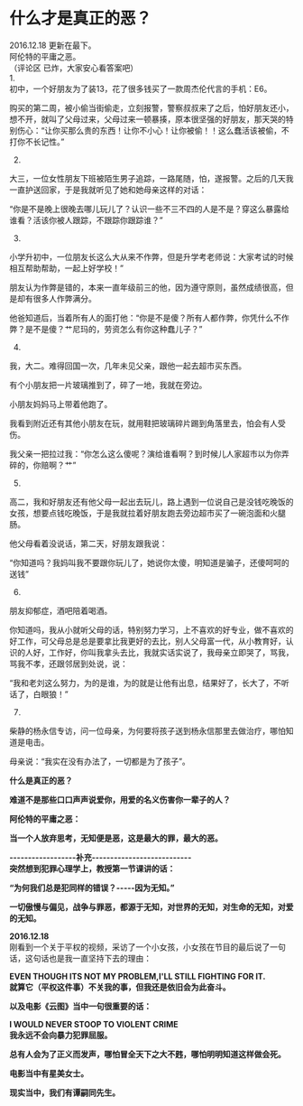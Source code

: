 # 什么才是真正的恶？

2016.12.18 更新在最下。  
阿伦特的平庸之恶。  
（评论区 已炸，大家安心看答案吧）  
1.  
初中，一个好朋友为了装13，花了很多钱买了一款周杰伦代言的手机：E6。  

购买的第二周，被小偷当街偷走，立刻报警，警察叔叔来了之后，怕好朋友还小，想不开，就叫了父母过来，父母过来一顿暴揍，原本很坚强的好朋友，那天哭的特别伤心：“让你买那么贵的东西！让你不小心！让你被偷！！这么蠢活该被偷，不打你不长记性。”  

2.  
大三，一位女性朋友下班被陌生男子追踪，一路尾随，怕，遂报警。之后的几天我一直护送回家，于是我就听见了她和她母亲这样的对话：  

“你是不是晚上很晚去哪儿玩儿了？认识一些不三不四的人是不是？穿这么暴露给谁看？活该你被人跟踪，不跟踪你跟踪谁？”  

3.  
小学升初中，一位朋友长这么大从来不作弊，但是升学考老师说：大家考试的时候相互帮助帮助，一起上好学校！”  

朋友认为作弊是错的，本来一直年级前三的他，因为遵守原则，虽然成绩很高，但是却有很多人作弊满分。  

他爸知道后，当着所有人的面打他：“你是不是傻？所有人都作弊，你凭什么不作弊？是不是傻？艹尼玛的，劳资怎么有你这种蠢儿子？”  

4.  
我，大二。难得回国一次，几年未见父亲，跟他一起去超市买东西。  

有个小朋友把一片玻璃推到了，碎了一地，我就在旁边。  

小朋友妈妈马上带着他跑了。  

我看到附近还有其他小朋友在玩，就用鞋把玻璃碎片踢到角落里去，怕会有人受伤。  

我父亲一把拉过我：“你怎么这么傻呢？演给谁看啊？到时候儿人家超市以为你弄碎的，你赔啊？艹”  

5.  
高二，我和好朋友还有他父母一起出去玩儿，路上遇到一位说自己是没钱吃晚饭的女孩，想要点钱吃晚饭，于是我就拉着好朋友跑去旁边超市买了一碗泡面和火腿肠。  

他父母看着没说话，第二天，好朋友跟我说：  

“你知道吗？我妈叫我不要跟你玩儿了，她说你太傻，明知道是骗子，还傻呵呵的送钱”  

6.  
朋友抑郁症，酒吧陪着喝酒。  

你知道吗，我从小就听父母的话，特别努力学习，上不喜欢的好专业，做不喜欢的好工作，可父母总是总是要拿比我更好的去比，别人父母富一代，从小教育好，认识的人好，工作好，你叫我拿头去比，我就实话实说了，我母亲立即哭了，骂我，骂我不孝，还跟邻居到处说，说：  

“我和老刘这么努力，为的是谁，为的就是让他有出息，结果好了，长大了，不听话了，白眼狼！”  

7.  
柴静的杨永信专访，问一位母亲，为何要将孩子送到杨永信那里去做治疗，哪怕知道是电击。  

母亲说：“我实在没有办法了，一切都是为了孩子”。  

**什么是真正的恶？**  

**难道不是那些口口声声说爱你，用爱的名义伤害你一辈子的人？**  

**阿伦特的平庸之恶：**  

**当一个人放弃思考，无知便是恶，这是最大的罪，最大的恶。**  

**------------------补充---------------------------**  
**突然想到犯罪心理学上，教授第一节课讲的话：**  

**“为何我们总是犯同样的错误？-----因为无知。”**  

**一切傲慢与偏见，战争与罪恶，都源于无知，对世界的无知，对生命的无知，对爱的无知。**  

**2016.12.18**  
刚看到一个关于平权的视频，采访了一个小女孩，小女孩在节目的最后说了一句话，这句话也是我一直坚持下去的理由：  

**EVEN THOUGH ITS NOT MY PROBLEM,I'LL STILL FIGHTING FOR IT.**  
**就算它（平权这件事）不关我的事，但我还是依旧会为此奋斗。**  

**以及电影《云图》当中一句很重要的话：**  

**I WOULD NEVER STOOP TO VIOLENT CRIME**  
**我永远不会向暴力犯罪屈服。**  

**总有人会为了正义而发声，哪怕冒全天下之大不韪，哪怕明明知道这样做会死。**  

**电影当中有星美女士。**  

**现实当中，我们有谭嗣同先生。**